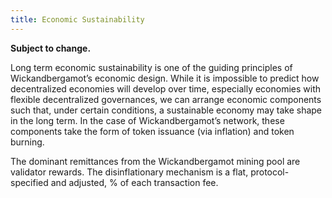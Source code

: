 ```yaml
---
title: Economic Sustainability
---
```


**Subject to change.**

Long term economic sustainability is one of the guiding principles of Wickandbergamot’s economic design. While it is impossible to predict how decentralized economies will develop over time, especially economies with flexible decentralized governances, we can arrange economic components such that, under certain conditions, a sustainable economy may take shape in the long term. In the case of Wickandbergamot’s network, these components take the form of token issuance \(via inflation\) and token burning.

The dominant remittances from the Wickandbergamot mining pool are validator rewards. The disinflationary mechanism is a flat, protocol-specified and adjusted, % of each transaction fee.
